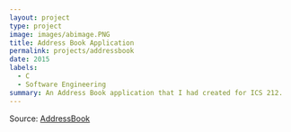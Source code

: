 ```yaml
---
layout: project
type: project
image: images/abimage.PNG
title: Address Book Application
permalink: projects/addressbook
date: 2015
labels:
  - C
  - Software Engineering
summary: An Address Book application that I had created for ICS 212.
---
```






Source: <a href="hhttps://github.com/russellomo/Address-Book-ICS212"><i class="large github icon "></i>AddressBook</a>

